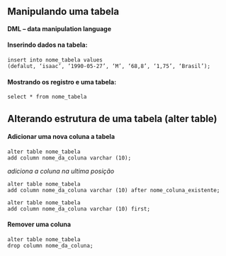 ## Manipulando uma tabela

**DML – data manipulation language**

#### Inserindo dados na tabela:
```
insert into nome_tabela values
(defalut, ‘isaac’, ‘1990-05-27’, ‘M’, ‘68,8’, ‘1,75’, ‘Brasil’);
```
#### Mostrando os registro e uma tabela:
```
select * from nome_tabela
```
## Alterando estrutura de uma tabela (alter table)

#### Adicionar uma nova coluna a tabela
```
alter table nome_tabela
add column nome_da_coluna varchar (10);
``` 
*adiciona a coluna na ultima posição*
```
alter table nome_tabela
add column nome_da_coluna varchar (10) after nome_coluna_existente;
```
```
alter table nome_tabela
add column nome_da_coluna varchar (10) first;
```
#### Remover uma coluna
```
alter table nome_tabela
drop column nome_da_coluna;
```


